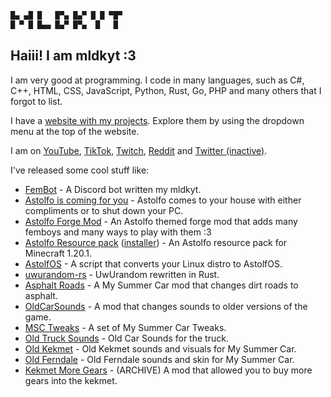 ```txt
█▄ ▄█ █   █▀▄ █▄▀ █ █ ▀█▀
█ ▀ █ █▄▄ █▄▀ █▀▄  █   █
```

## Haiii! I am mldkyt :3

I am very good at programming. I code in many languages, such as C#, C++, HTML, CSS, JavaScript, Python, Rust, Go, PHP and many others that I forgot to list.

I have a [website with my projects](https://mldkyt.com/). Explore them by using the dropdown menu at the top of the website.

I am on [YouTube](https://youtube.com/@mldkyt), [TikTok](https://tiktok.com/@mldkyt), [Twitch](https://twitch.tv/mldkyt1), [Reddit](https://reddit.com/u/MLDKYT) and [Twitter (inactive)](https://twitter.com/@mldkyt).

I've released some cool stuff like:

- [FemBot](https://mldkyt.com/fembot) - A Discord bot written my mldkyt.
- [Astolfo is coming for you](https://github.com/mldkyt/AstolfoIsComingForYou/releases) - Astolfo comes to your house with either compliments or to shut down your PC.
- [Astolfo Forge Mod](https://github.com/mldkyt/AstolfoForge/releases) - An Astolfo themed forge mod that adds many femboys and many ways to play with them :3
- [Astolfo Resource pack](https://github.com/mldkyt/AstolfoResourcePack) ([installer](https://github.com/mldkyt/AstolfoResourcePackInstaller/releases/)) - An Astolfo resource pack for Minecraft 1.20.1.
- [AstolfOS](https://github.com/mldkyt/AstolfOS/wiki/) - A script that converts your Linux distro to AstolfOS.
- [uwurandom-rs](https://github.com/mldkyt/uwurandom-rs/) - UwUrandom rewritten in Rust.
- [Asphalt Roads](https://www.mldkyt.com/project/asphaltroads) - A My Summer Car mod that changes dirt roads to asphalt.
- [OldCarSounds](https://www.mldkyt.com/project/oldcarsounds) - A mod that changes sounds to older versions of the game.
- [MSC Tweaks](https://www.mldkyt.com/project/msctweaks) - A set of My Summer Car Tweaks.
- [Old Truck Sounds](https://www.mldkyt.com/project/oldtruck) - Old Car Sounds for the truck.
- [Old Kekmet](https://www.mldkyt.com/project/oldkekmet) - Old Kekmet sounds and visuals for My Summer Car.
- [Old Ferndale](https://www.mldkyt.com/project/oldferndale) - Old Ferndale sounds and skin for My Summer Car.
- [Kekmet More Gears](https://www.mldkyt.com/project/kekmetmoregears) - (ARCHIVE) A mod that allowed you to buy more gears into the kekmet.

